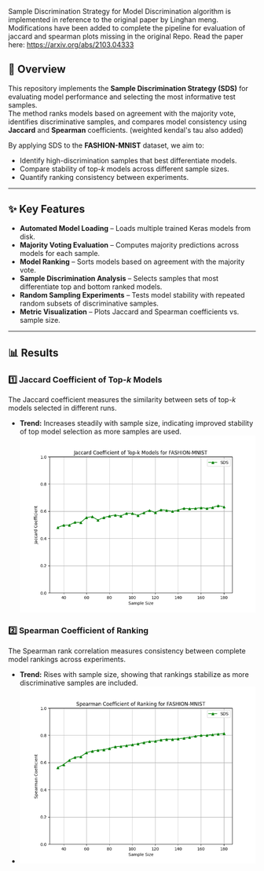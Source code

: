  Sample Discrimination Strategy for Model Discrimination algorithm is implemented in reference to the original paper by Linghan meng. Modifications have been added to complete the pipeline for evaluation of jaccard and spearman plots missing in the original Repo. Read the paper here: https://arxiv.org/abs/2103.04333

## 📌 Overview
This repository implements the **Sample Discrimination Strategy (SDS)** for evaluating model performance and selecting the most informative test samples.  
The method ranks models based on agreement with the majority vote, identifies discriminative samples, and compares model consistency using **Jaccard** and **Spearman** coefficients. (weighted kendal's tau also added)

By applying SDS to the **FASHION-MNIST** dataset, we aim to:  
- Identify high-discrimination samples that best differentiate models.  
- Compare stability of top-*k* models across different sample sizes.  
- Quantify ranking consistency between experiments.  

---

## ✨ Key Features
- **Automated Model Loading** – Loads multiple trained Keras models from disk.  
- **Majority Voting Evaluation** – Computes majority predictions across models for each sample.  
- **Model Ranking** – Sorts models based on agreement with the majority vote.  
- **Sample Discrimination Analysis** – Selects samples that most differentiate top and bottom ranked models.  
- **Random Sampling Experiments** – Tests model stability with repeated random subsets of discriminative samples.  
- **Metric Visualization** – Plots Jaccard and Spearman coefficients vs. sample size.  

---

## 📊 Results
### 1️⃣ Jaccard Coefficient of Top-*k* Models
The Jaccard coefficient measures the similarity between sets of top-*k* models selected in different runs.  
- **Trend:** Increases steadily with sample size, indicating improved stability of top model selection as more samples are used.
  ![Jaccard Coefficient Plot](results/sds_fashion_mnist_jaccard.png)  

### 2️⃣ Spearman Coefficient of Ranking
The Spearman rank correlation measures consistency between complete model rankings across experiments.  
- **Trend:** Rises with sample size, showing that rankings stabilize as more discriminative samples are included.
- ![Spearman Coefficient Plot](results/sds_fashion_mnist_spearman.png)  

